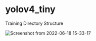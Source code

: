 # yolov4_tiny

Training Directory Structure

![Screenshot from 2022-06-18 15-33-17](https://user-images.githubusercontent.com/48386064/174433166-a9cb86b5-6099-49ef-8df0-5d5d23c65856.png)

